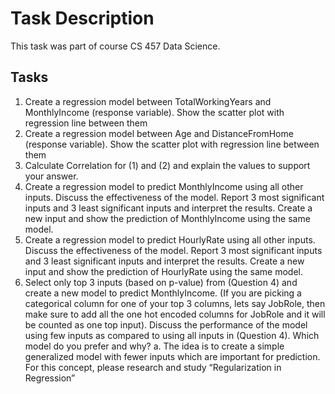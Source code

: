 # Task Description
This task was part of course CS 457 Data Science. 

## Tasks
1. Create a regression model between TotalWorkingYears and MonthlyIncome 
(response variable). Show the scatter plot with regression line between them 
2. Create a regression model between Age and DistanceFromHome (response variable). 
Show the scatter plot with regression line between them 
3. Calculate Correlation for (1) and (2) and explain the values to support your answer.  
4. Create a regression model to predict MonthlyIncome using all other inputs. Discuss 
the effectiveness of the model. Report 3 most significant inputs and 3 least significant 
inputs and interpret the results. Create a new input and show the prediction of 
MonthlyIncome using the same model. 
5. Create a regression model to predict HourlyRate using all other inputs. Discuss the 
effectiveness of the model. Report 3 most significant inputs and 3 least significant 
inputs and interpret the results. Create a new input and show the prediction of 
HourlyRate using the same model. 
6. Select only top 3 inputs (based on p-value) from (Question 4) and create a new model 
to predict MonthlyIncome. (If you are picking a categorical column for one of your 
top 3 columns, lets say JobRole, then make sure to add all the one hot encoded 
columns for JobRole and it will be counted as one top input). Discuss the 
performance of the model using few inputs as compared to using all inputs in 
(Question 4). Which model do you prefer and why? 
a. The idea is to create a simple generalized model with fewer inputs which are 
important for prediction. For this concept, please research and study 
“Regularization in Regression” 
